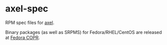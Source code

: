 # axel-spec
RPM spec files for [axel](https://github.com/axel-download-accelerator/axel).

Binary packages (as well as SRPMS) for Fedora/RHEL/CentOS are released at [Fedora COPR](https://copr.fedorainfracloud.org/coprs/aflyhorse/axel/).
